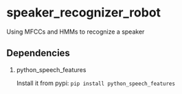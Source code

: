 # speaker_recognizer_robot
Using MFCCs and HMMs to recognize a speaker

## Dependencies

1. python_speech_features

      Install it from pypi:    `pip install python_speech_features`
